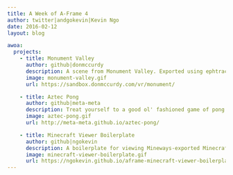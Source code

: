 ```yaml
---
title: A Week of A-Frame 4
author: twitter|andgokevin|Kevin Ngo
date: 2016-02-12
layout: blog

awoa:
  projects:
    - title: Monument Valley
      author: github|donmccurdy
      description: A scene from Monument Valley. Exported using ephtracy's MagicaVoxel. Hooked up to custom components for jump controls, USB gamepad controls, remote mobile controls using WebRTC, and customized keyboard controls.
      image: monument-valley.gif
      url: https://sandbox.donmccurdy.com/vr/monument/

    - title: Aztec Pong
      author: github|meta-meta
      description: Treat yourself to a good ol' fashioned game of pong in a lush Aztec-esque terrain.
      image: aztec-pong.gif
      url: http://meta-meta.github.io/aztec-pong/

    - title: Minecraft Viewer Boilerplate
      author: github|ngokevin
      description: A boilerplate for viewing Mineways-exported Minecraft scenes.
      image: minecraft-viewer-boilerplate.gif
      url: https://ngokevin.github.io/aframe-minecraft-viewer-boilerplate/
---
```


